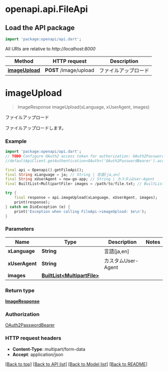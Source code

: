 # openapi.api.FileApi

## Load the API package
```dart
import 'package:openapi/api.dart';
```

All URIs are relative to *http://localhost:8000*

Method | HTTP request | Description
------------- | ------------- | -------------
[**imageUpload**](FileApi.md#imageupload) | **POST** /image/upload | ファイルアップロード


# **imageUpload**
> ImageResponse imageUpload(xLanguage, xUserAgent, images)

ファイルアップロード

ファイルアップロードします。

### Example
```dart
import 'package:openapi/api.dart';
// TODO Configure OAuth2 access token for authorization: OAuth2PasswordBearer
//defaultApiClient.getAuthentication<OAuth>('OAuth2PasswordBearer').accessToken = 'YOUR_ACCESS_TOKEN';

final api = Openapi().getFileApi();
final String xLanguage = ja; // String | 言語[ja,en]
final String xUserAgent = now-go-app; // String | カスタムUser-Agent
final BuiltList<MultipartFile> images = /path/to/file.txt; // BuiltList<MultipartFile> | 

try {
    final response = api.imageUpload(xLanguage, xUserAgent, images);
    print(response);
} catch on DioException (e) {
    print('Exception when calling FileApi->imageUpload: $e\n');
}
```

### Parameters

Name | Type | Description  | Notes
------------- | ------------- | ------------- | -------------
 **xLanguage** | **String**| 言語[ja,en] | 
 **xUserAgent** | **String**| カスタムUser-Agent | 
 **images** | [**BuiltList&lt;MultipartFile&gt;**](MultipartFile.md)|  | 

### Return type

[**ImageResponse**](ImageResponse.md)

### Authorization

[OAuth2PasswordBearer](../README.md#OAuth2PasswordBearer)

### HTTP request headers

 - **Content-Type**: multipart/form-data
 - **Accept**: application/json

[[Back to top]](#) [[Back to API list]](../README.md#documentation-for-api-endpoints) [[Back to Model list]](../README.md#documentation-for-models) [[Back to README]](../README.md)

